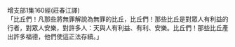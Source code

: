 增支部1集160經(莊春江譯)  
「比丘們！凡那些將無罪解說為無罪的比丘，比丘們！那些比丘是對眾人有利益的行者，對眾人安樂，對許多人：天與人有利益、有利、安樂。比丘們！那些比丘產出許多福德，他們使這正法存續。」  
  
  
